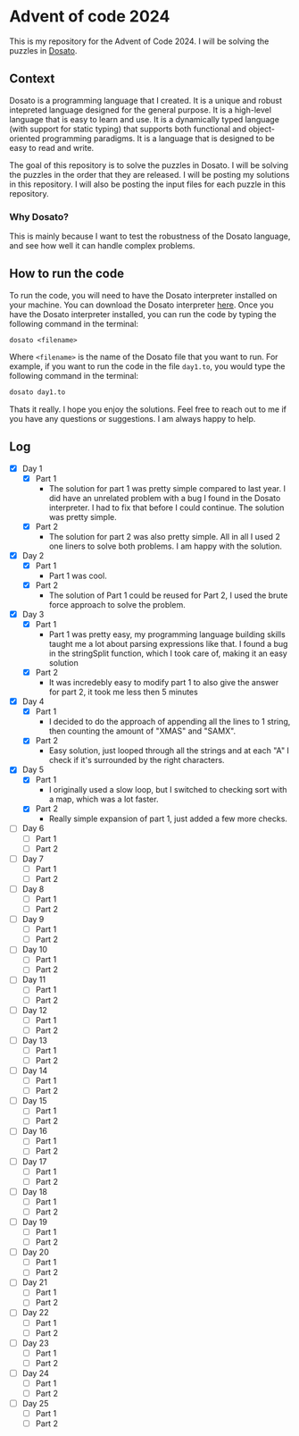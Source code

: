 # Advent of code 2024

This is my repository for the Advent of Code 2024. I will be solving the puzzles in [Dosato](https://github.com/Robotnik08/cdosato).
<br>

## Context

Dosato is a programming language that I created. It is a unique and robust intepreted language designed for the general purpose. It is a high-level language that is easy to learn and use. It is a dynamically typed language (with support for static typing) that supports both functional and object-oriented programming paradigms. It is a language that is designed to be easy to read and write.
<br>

The goal of this repository is to solve the puzzles in Dosato. I will be solving the puzzles in the order that they are released. I will be posting my solutions in this repository. I will also be posting the input files for each puzzle in this repository. 

### Why Dosato?

This is mainly because I want to test the robustness of the Dosato language, and see how well it can handle complex problems.


## How to run the code

To run the code, you will need to have the Dosato interpreter installed on your machine. You can download the Dosato interpreter [here](https://github.com/Robotnik08/cdosato). Once you have the Dosato interpreter installed, you can run the code by typing the following command in the terminal:

```
dosato <filename>
```

Where `<filename>` is the name of the Dosato file that you want to run. For example, if you want to run the code in the file `day1.to`, you would type the following command in the terminal:

```bash
dosato day1.to
```

Thats it really. I hope you enjoy the solutions. Feel free to reach out to me if you have any questions or suggestions. I am always happy to help.


## Log


- [x] Day 1
    - [x] Part 1
        - The solution for part 1 was pretty simple compared to last year. I did have an unrelated problem with a bug I found in the Dosato interpreter. I had to fix that before I could continue. The solution was pretty simple.
    - [x] Part 2
        - The solution for part 2 was also pretty simple. All in all I used 2 one liners to solve both problems. I am happy with the solution.
- [x] Day 2
    - [x] Part 1
        - Part 1 was cool.
    - [x] Part 2
        - The solution of Part 1 could be reused for Part 2, I used the brute force approach to solve the problem.
- [x] Day 3
    - [x] Part 1
        - Part 1 was pretty easy, my programming language building skills taught me a lot about parsing expressions like that. I found a bug in the stringSplit function, which I took care of, making it an easy solution
    - [x] Part 2
        - It was incredebly easy to modify part 1 to also give the answer for part 2, it took me less then 5 minutes
- [x] Day 4
    - [x] Part 1
        - I decided to do the approach of appending all the lines to 1 string, then counting the amount of "XMAS" and "SAMX".
    - [x] Part 2
        - Easy solution, just looped through all the strings and at each "A" I check if it's surrounded by the right characters.
- [x] Day 5
    - [x] Part 1
        - I originally used a slow loop, but I switched to checking sort with a map, which was a lot faster.
    - [x] Part 2
        - Really simple expansion of part 1, just added a few more checks.
- [ ] Day 6
    - [ ] Part 1
    - [ ] Part 2
- [ ] Day 7
    - [ ] Part 1
    - [ ] Part 2
- [ ] Day 8
    - [ ] Part 1
    - [ ] Part 2
- [ ] Day 9
    - [ ] Part 1
    - [ ] Part 2
- [ ] Day 10
    - [ ] Part 1
    - [ ] Part 2
- [ ] Day 11
    - [ ] Part 1
    - [ ] Part 2
- [ ] Day 12
    - [ ] Part 1
    - [ ] Part 2
- [ ] Day 13
    - [ ] Part 1
    - [ ] Part 2
- [ ] Day 14
    - [ ] Part 1
    - [ ] Part 2
- [ ] Day 15
    - [ ] Part 1
    - [ ] Part 2
- [ ] Day 16
    - [ ] Part 1
    - [ ] Part 2
- [ ] Day 17
    - [ ] Part 1
    - [ ] Part 2
- [ ] Day 18
    - [ ] Part 1
    - [ ] Part 2
- [ ] Day 19
    - [ ] Part 1
    - [ ] Part 2
- [ ] Day 20
    - [ ] Part 1
    - [ ] Part 2
- [ ] Day 21
    - [ ] Part 1
    - [ ] Part 2
- [ ] Day 22
    - [ ] Part 1
    - [ ] Part 2
- [ ] Day 23
    - [ ] Part 1
    - [ ] Part 2
- [ ] Day 24
    - [ ] Part 1
    - [ ] Part 2
- [ ] Day 25
    - [ ] Part 1
    - [ ] Part 2